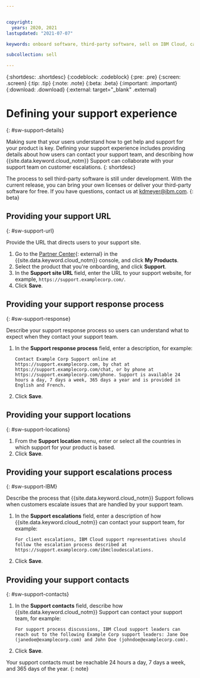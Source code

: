 ```yaml
---


copyright:
  years: 2020, 2021
lastupdated: "2021-07-07"

keywords: onboard software, third-party software, sell on IBM Cloud, catalog details, support, software, partner, sellers, partner center, support, customer support

subcollection: sell

---
```


{:shortdesc: .shortdesc}
{:codeblock: .codeblock}
{:pre: .pre}
{:screen: .screen}
{:tip: .tip}
{:note: .note}
{:beta: .beta}
{:important: .important}
{:download: .download}
{:external: target="_blank" .external}

# Defining your support experience
{: #sw-support-details}

Making sure that your users understand how to get help and support for your product is key. Defining your support experience includes providing details about how users can contact your support team, and describing how {{site.data.keyword.cloud_notm}} Support can collaborate with your support team on customer escalations.
{: shortdesc}

The process to sell third-party software is still under development. With the current release, you can bring your own licenses or deliver your third-party software for free. If you have questions, contact us at kdmeyer@ibm.com.
{: beta}

## Providing your support URL
{: #sw-support-url}

Provide the URL that directs users to your support site. 

1. Go to the [Partner Center](https://cloud.ibm.com/partner-center/sell){: external} in the {{site.data.keyword.cloud_notm}} console, and click **My Products**.
1. Select the product that you're onboarding, and click **Support**. 
1. In the **Support site URL** field, enter the URL to your support website, for example, `https://support.examplecorp.com/`.
1. Click **Save**.

## Providing your support response process
{: #sw-support-response}

Describe your support response process so users can understand what to expect when they contact your support team.

1. In the **Support response process** field, enter a description, for example: 

    `Contact Example Corp Support online at https://support.examplecorp.com, by chat at https://support.examplecorp.com/chat, or by phone at https://support.examplecorp.com/phone. Support is available 24 hours a day, 7 days a week, 365 days a year and is provided in English and French.`

1. Click **Save**.

## Providing your support locations
{: #sw-support-locations}

1. From the **Support location** menu, enter or select all the countries in which support for your product is based. 
1. Click **Save**. 

## Providing your support escalations process
{: #sw-support-IBM}

Describe the process that {{site.data.keyword.cloud_notm}} Support follows when customers escalate issues that are handled by your support team.

1. In the **Support escalations** field, enter a description of how {{site.data.keyword.cloud_notm}} can contact your support team, for example: 

    `For client escalations, IBM Cloud support representatives should follow the escalation process described at https://support.examplecorp.com/ibmcloudescalations.`

1. Click **Save**.

## Providing your support contacts
{: #sw-support-contacts}

1. In the **Support contacts** field, describe how {{site.data.keyword.cloud_notm}} Support can contact your support team, for example:

    `For support process discussions, IBM Cloud support leaders can reach out to the following Example Corp support leaders: Jane Doe (janedoe@examplecorp.com) and John Doe (johndoe@examplecorp.com).`

1. Click **Save**.

Your support contacts must be reachable 24 hours a day, 7 days a week, and 365 days of the year.
{: note}





